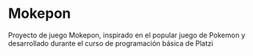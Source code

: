 # Mokepon
Proyecto de juego Mokepon, inspirado en el popular juego de Pokemon y desarrollado durante el curso de programación básica de Platzi
